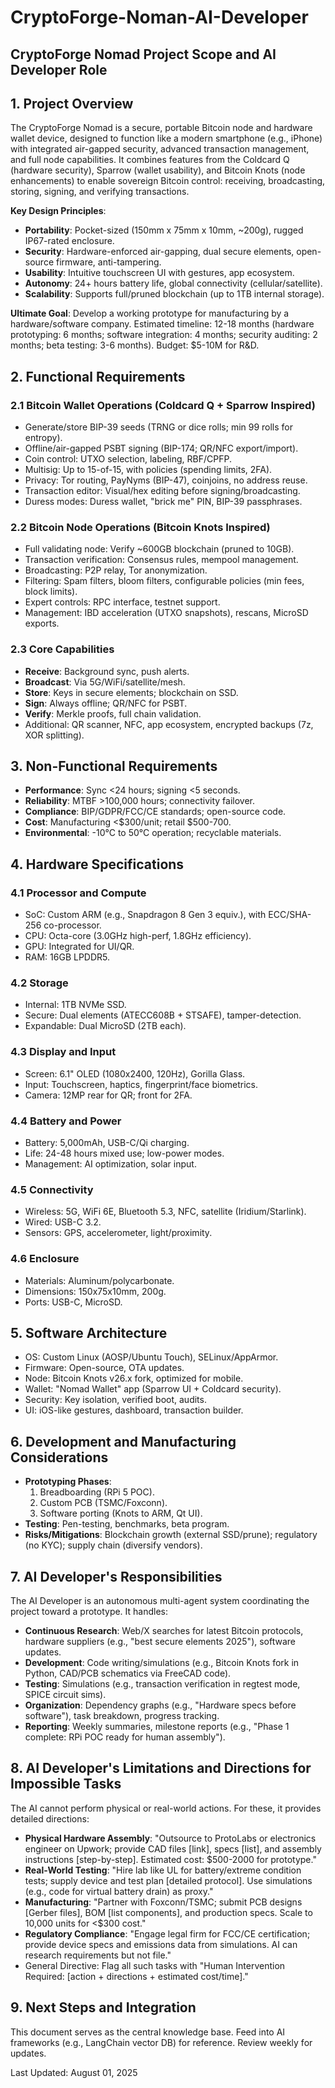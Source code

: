 # CryptoForge-Noman-AI-Developer

## CryptoForge Nomad Project Scope and AI Developer Role

## 1. Project Overview
The CryptoForge Nomad is a secure, portable Bitcoin node and hardware wallet device, designed to function like a modern smartphone (e.g., iPhone) with integrated air-gapped security, advanced transaction management, and full node capabilities. It combines features from the Coldcard Q (hardware security), Sparrow (wallet usability), and Bitcoin Knots (node enhancements) to enable sovereign Bitcoin control: receiving, broadcasting, storing, signing, and verifying transactions.

**Key Design Principles**:
- **Portability**: Pocket-sized (150mm x 75mm x 10mm, ~200g), rugged IP67-rated enclosure.
- **Security**: Hardware-enforced air-gapping, dual secure elements, open-source firmware, anti-tampering.
- **Usability**: Intuitive touchscreen UI with gestures, app ecosystem.
- **Autonomy**: 24+ hours battery life, global connectivity (cellular/satellite).
- **Scalability**: Supports full/pruned blockchain (up to 1TB internal storage).

**Ultimate Goal**: Develop a working prototype for manufacturing by a hardware/software company. Estimated timeline: 12-18 months (hardware prototyping: 6 months; software integration: 4 months; security auditing: 2 months; beta testing: 3-6 months). Budget: $5-10M for R&D.

## 2. Functional Requirements
### 2.1 Bitcoin Wallet Operations (Coldcard Q + Sparrow Inspired)
- Generate/store BIP-39 seeds (TRNG or dice rolls; min 99 rolls for entropy).
- Offline/air-gapped PSBT signing (BIP-174; QR/NFC export/import).
- Coin control: UTXO selection, labeling, RBF/CPFP.
- Multisig: Up to 15-of-15, with policies (spending limits, 2FA).
- Privacy: Tor routing, PayNyms (BIP-47), coinjoins, no address reuse.
- Transaction editor: Visual/hex editing before signing/broadcasting.
- Duress modes: Duress wallet, "brick me" PIN, BIP-39 passphrases.

### 2.2 Bitcoin Node Operations (Bitcoin Knots Inspired)
- Full validating node: Verify ~600GB blockchain (pruned to 10GB).
- Transaction verification: Consensus rules, mempool management.
- Broadcasting: P2P relay, Tor anonymization.
- Filtering: Spam filters, bloom filters, configurable policies (min fees, block limits).
- Expert controls: RPC interface, testnet support.
- Management: IBD acceleration (UTXO snapshots), rescans, MicroSD exports.

### 2.3 Core Capabilities
- **Receive**: Background sync, push alerts.
- **Broadcast**: Via 5G/WiFi/satellite/mesh.
- **Store**: Keys in secure elements; blockchain on SSD.
- **Sign**: Always offline; QR/NFC for PSBT.
- **Verify**: Merkle proofs, full chain validation.
- Additional: QR scanner, NFC, app ecosystem, encrypted backups (7z, XOR splitting).

## 3. Non-Functional Requirements
- **Performance**: Sync <24 hours; signing <5 seconds.
- **Reliability**: MTBF >100,000 hours; connectivity failover.
- **Compliance**: BIP/GDPR/FCC/CE standards; open-source code.
- **Cost**: Manufacturing <$300/unit; retail $500-700.
- **Environmental**: -10°C to 50°C operation; recyclable materials.

## 4. Hardware Specifications
### 4.1 Processor and Compute
- SoC: Custom ARM (e.g., Snapdragon 8 Gen 3 equiv.), with ECC/SHA-256 co-processor.
- CPU: Octa-core (3.0GHz high-perf, 1.8GHz efficiency).
- GPU: Integrated for UI/QR.
- RAM: 16GB LPDDR5.

### 4.2 Storage
- Internal: 1TB NVMe SSD.
- Secure: Dual elements (ATECC608B + STSAFE), tamper-detection.
- Expandable: Dual MicroSD (2TB each).

### 4.3 Display and Input
- Screen: 6.1" OLED (1080x2400, 120Hz), Gorilla Glass.
- Input: Touchscreen, haptics, fingerprint/face biometrics.
- Camera: 12MP rear for QR; front for 2FA.

### 4.4 Battery and Power
- Battery: 5,000mAh, USB-C/Qi charging.
- Life: 24-48 hours mixed use; low-power modes.
- Management: AI optimization, solar input.

### 4.5 Connectivity
- Wireless: 5G, WiFi 6E, Bluetooth 5.3, NFC, satellite (Iridium/Starlink).
- Wired: USB-C 3.2.
- Sensors: GPS, accelerometer, light/proximity.

### 4.6 Enclosure
- Materials: Aluminum/polycarbonate.
- Dimensions: 150x75x10mm, 200g.
- Ports: USB-C, MicroSD.

## 5. Software Architecture
- OS: Custom Linux (AOSP/Ubuntu Touch), SELinux/AppArmor.
- Firmware: Open-source, OTA updates.
- Node: Bitcoin Knots v26.x fork, optimized for mobile.
- Wallet: "Nomad Wallet" app (Sparrow UI + Coldcard security).
- Security: Key isolation, verified boot, audits.
- UI: iOS-like gestures, dashboard, transaction builder.

## 6. Development and Manufacturing Considerations
- **Prototyping Phases**:
  1. Breadboarding (RPi 5 POC).
  2. Custom PCB (TSMC/Foxconn).
  3. Software porting (Knots to ARM, Qt UI).
- **Testing**: Pen-testing, benchmarks, beta program.
- **Risks/Mitigations**: Blockchain growth (external SSD/prune); regulatory (no KYC); supply chain (diversify vendors).

## 7. AI Developer's Responsibilities
The AI Developer is an autonomous multi-agent system coordinating the project toward a prototype. It handles:
- **Continuous Research**: Web/X searches for latest Bitcoin protocols, hardware suppliers (e.g., "best secure elements 2025"), software updates.
- **Development**: Code writing/simulations (e.g., Bitcoin Knots fork in Python, CAD/PCB schematics via FreeCAD code).
- **Testing**: Simulations (e.g., transaction verification in regtest mode, SPICE circuit sims).
- **Organization**: Dependency graphs (e.g., "Hardware specs before software"), task breakdown, progress tracking.
- **Reporting**: Weekly summaries, milestone reports (e.g., "Phase 1 complete: RPi POC ready for human assembly").

## 8. AI Developer's Limitations and Directions for Impossible Tasks
The AI cannot perform physical or real-world actions. For these, it provides detailed directions:
- **Physical Hardware Assembly**: "Outsource to ProtoLabs or electronics engineer on Upwork; provide CAD files [link], specs [list], and assembly instructions [step-by-step]. Estimated cost: $500-2000 for prototype."
- **Real-World Testing**: "Hire lab like UL for battery/extreme condition tests; supply device and test plan [detailed protocol]. Use simulations (e.g., code for virtual battery drain) as proxy."
- **Manufacturing**: "Partner with Foxconn/TSMC; submit PCB designs [Gerber files], BOM [list components], and production specs. Scale to 10,000 units for <$300 cost."
- **Regulatory Compliance**: "Engage legal firm for FCC/CE certification; provide device specs and emissions data from simulations. AI can research requirements but not file."
- General Directive: Flag all such tasks with "Human Intervention Required: [action + directions + estimated cost/time]."

## 9. Next Steps and Integration
This document serves as the central knowledge base. Feed into AI frameworks (e.g., LangChain vector DB) for reference. Review weekly for updates.

Last Updated: August 01, 2025

